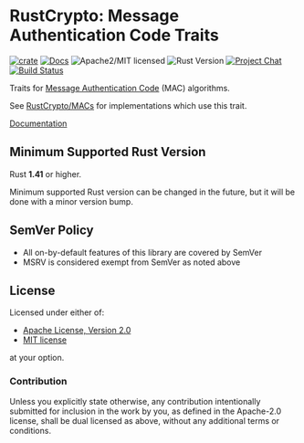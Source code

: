 # RustCrypto: Message Authentication Code Traits

[![crate][crate-image]][crate-link]
[![Docs][docs-image]][docs-link]
![Apache2/MIT licensed][license-image]
![Rust Version][rustc-image]
[![Project Chat][chat-image]][chat-link]
[![Build Status][build-image]][build-link]

Traits for [Message Authentication Code] (MAC) algorithms.

See [RustCrypto/MACs] for implementations which use this trait.

[Documentation][docs-link]

## Minimum Supported Rust Version

Rust **1.41** or higher.

Minimum supported Rust version can be changed in the future, but it will be
done with a minor version bump.

## SemVer Policy

- All on-by-default features of this library are covered by SemVer
- MSRV is considered exempt from SemVer as noted above

## License

Licensed under either of:

 * [Apache License, Version 2.0](http://www.apache.org/licenses/LICENSE-2.0)
 * [MIT license](http://opensource.org/licenses/MIT)

at your option.

### Contribution

Unless you explicitly state otherwise, any contribution intentionally submitted
for inclusion in the work by you, as defined in the Apache-2.0 license, shall be
dual licensed as above, without any additional terms or conditions.

[//]: # (badges)

[crate-image]: https://img.shields.io/crates/v/crypto-mac.svg
[crate-link]: https://crates.io/crates/crypto-mac
[docs-image]: https://docs.rs/crypto-mac/badge.svg
[docs-link]: https://docs.rs/crypto-mac/
[license-image]: https://img.shields.io/badge/license-Apache2.0/MIT-blue.svg
[rustc-image]: https://img.shields.io/badge/rustc-1.41+-blue.svg
[chat-image]: https://img.shields.io/badge/zulip-join_chat-blue.svg
[chat-link]: https://rustcrypto.zulipchat.com/#narrow/stream/260044-MACs
[build-image]: https://github.com/RustCrypto/traits/workflows/crypto-mac/badge.svg?branch=master&event=push
[build-link]: https://github.com/RustCrypto/traits/actions?query=workflow%3Acrypto-mac

[//]: # (general links)

[Message Authentication Code]: https://en.wikipedia.org/wiki/Message_authentication_code
[RustCrypto/MACs]: https://github.com/RustCrypto/MACs
